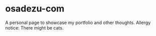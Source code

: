 # osadezu-com
A personal page to showcase my portfolio and other thoughts. Allergy notice: There might be cats.
